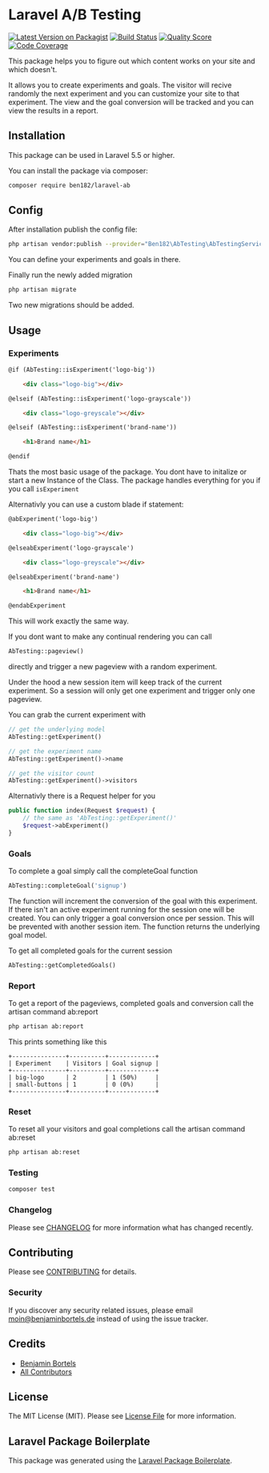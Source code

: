 # Laravel A/B Testing

[![Latest Version on Packagist](https://img.shields.io/packagist/v/ben182/laravel-ab.svg?style=flat-square)](https://packagist.org/packages/ben182/laravel-ab)
[![Build Status](https://img.shields.io/travis/ben182/laravel-ab/master.svg?style=flat-square)](https://travis-ci.org/ben182/laravel-ab)
[![Quality Score](https://img.shields.io/scrutinizer/g/ben182/laravel-ab.svg?style=flat-square)](https://scrutinizer-ci.com/g/ben182/laravel-ab)
[![Code Coverage](https://scrutinizer-ci.com/g/ben182/laravel-ab/badges/coverage.png?b=master)](https://scrutinizer-ci.com/g/ben182/laravel-ab/?branch=master)

This package helps you to figure out which content works on your site and which doesn't.

It allows you to create experiments and goals. The visitor will recive randomly the next experiment and you can customize your site to that experiment. The view and the goal conversion will be tracked and you can view the results in a report.

## Installation

This package can be used in Laravel 5.5 or higher.

You can install the package via composer:

```bash
composer require ben182/laravel-ab
```

## Config

After installation publish the config file:

```bash
php artisan vendor:publish --provider="Ben182\AbTesting\AbTestingServiceProvider"
```

You can define your experiments and goals in there.

Finally run the newly added migration

```bash
php artisan migrate
```

Two new migrations should be added.

## Usage

### Experiments

```html
@if (AbTesting::isExperiment('logo-big'))

    <div class="logo-big"></div>

@elseif (AbTesting::isExperiment('logo-grayscale'))

    <div class="logo-greyscale"></div>

@elseif (AbTesting::isExperiment('brand-name'))

    <h1>Brand name</h1>

@endif
```

Thats the most basic usage of the package. You dont have to initalize or start a new Instance of the Class. The package handles everything for you if you call `isExperiment`

Alternativly you can use a custom blade if statement:

```html
@abExperiment('logo-big')

    <div class="logo-big"></div>

@elseabExperiment('logo-grayscale')

    <div class="logo-greyscale"></div>

@elseabExperiment('brand-name')

    <h1>Brand name</h1>

@endabExperiment
```

This will work exactly the same way.

If you dont want to make any continual rendering you can call

```php
AbTesting::pageview()
```

directly and trigger a new pageview with a random experiment.

Under the hood a new session item will keep track of the current experiment. So a session will only get one experiment and trigger only one pageview.

You can grab the current experiment with

```php
// get the underlying model
AbTesting::getExperiment()

// get the experiment name
AbTesting::getExperiment()->name

// get the visitor count
AbTesting::getExperiment()->visitors
```

Alternativly there is a Request helper for you
```php
public function index(Request $request) {
    // the same as 'AbTesting::getExperiment()'
    $request->abExperiment()
}
```

### Goals

To complete a goal simply call the completeGoal function

```php
AbTesting::completeGoal('signup')
```

The function will increment the conversion of the goal with this experiment. If there isn't an active experiment running for the session one will be created. You can only trigger a goal conversion once per session. This will be prevented with another session item. The function returns the underlying goal model.

To get all completed goals for the current session
```php
AbTesting::getCompletedGoals()
```

### Report

To get a report of the pageviews, completed goals and conversion call the artisan command ab:report
```bash
php artisan ab:report
```

This prints something like this
```
+---------------+----------+-------------+
| Experiment    | Visitors | Goal signup |
+---------------+----------+-------------+
| big-logo      | 2        | 1 (50%)     |
| small-buttons | 1        | 0 (0%)      |
+---------------+----------+-------------+
```

### Reset
To reset all your visitors and goal completions call the artisan command ab:reset
```bash
php artisan ab:reset
```

### Testing

``` bash
composer test
```

### Changelog

Please see [CHANGELOG](CHANGELOG.md) for more information what has changed recently.

## Contributing

Please see [CONTRIBUTING](CONTRIBUTING.md) for details.

### Security

If you discover any security related issues, please email moin@benjaminbortels.de instead of using the issue tracker.

## Credits

- [Benjamin Bortels](https://github.com/ben182)
- [All Contributors](../../contributors)

## License

The MIT License (MIT). Please see [License File](LICENSE.md) for more information.

## Laravel Package Boilerplate

This package was generated using the [Laravel Package Boilerplate](https://laravelpackageboilerplate.com).
